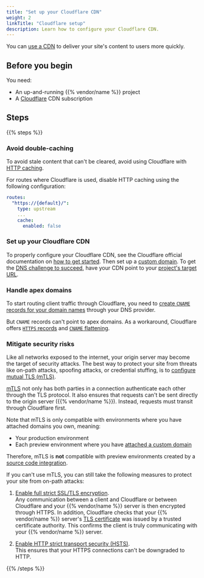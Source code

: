 ```yaml
---
title: "Set up your Cloudflare CDN"
weight: 2
linkTitle: "Cloudflare setup"
description: Learn how to configure your Cloudflare CDN.
---
```


You can [use a CDN](./_index.md) to deliver your site's content to users more quickly.

## Before you begin

You need:

- An up-and-running {{% vendor/name %}} project
- A [Cloudflare](https://www.cloudflare.com/) CDN subscription

## Steps

{{% steps %}}

### Avoid double-caching

To avoid stale content that can't be cleared,
avoid using Cloudflare with [HTTP caching](/docs/define-routes/cache.md).

For routes where Cloudflare is used,
disable HTTP caching using the following configuration:

```yaml {filename=".upsun/config.yaml"}
routes:
  "https://{default}/":
    type: upstream
    ...
    cache:
      enabled: false
```

### Set up your Cloudflare CDN

To properly configure your Cloudflare CDN,
see the Cloudflare official documentation on [how to get started](https://developers.cloudflare.com/cache/get-started/).
Then set up a [custom domain](/docs/domains/steps/_index.md).
To get the [DNS challenge to succeed](/docs/domains/troubleshoot.md#ownership-verification),
have your CDN point to your [project's target URL](/docs/domains/steps/_index.md#1-get-the-target-for-your-project).

### Handle apex domains

To start routing client traffic through Cloudflare,
you need to [create `CNAME` records for your domain names](/docs/domains/steps/dns.md) 
through your DNS provider.

But `CNAME` records can't point to apex domains.
As a workaround, Cloudflare offers [`HTTPS` records](https://developers.cloudflare.com/dns/manage-dns-records/reference/dns-record-types/#svcb-and-https) and [`CNAME` flattening](https://developers.cloudflare.com/dns/additional-options/cname-flattening/).

### Mitigate security risks

Like all networks exposed to the internet, your origin server may become the target of security attacks.
The best way to protect your site from threats like on-path attacks, spoofing attacks, or credential stuffing,
is to [configure mutual TLS (mTLS)](https://community.platform.sh/t/configure-mutual-tls-with-cloudflare-and-platform-sh/761).

[mTLS](https://www.cloudflare.com/en-gb/learning/access-management/what-is-mutual-tls/) not only has both parties in a connection authenticate each other
through the TLS protocol.
It also ensures that requests can't be sent directly to the origin server ({{% vendor/name %}}).
Instead, requests must transit through Cloudflare first.

Note that mTLS is only compatible with environments where you have attached domains you own, meaning:

- Your production environment
- Each preview environment where you have [attached a custom domain](/docs/domains/steps/custom-domains-preview-environments)

Therefore, mTLS is **not** compatible with preview environments created by a [source code integration](/docs/integrations/source/_index.md).

If you can't use mTLS, you can still take the following measures to protect your site from on-path attacks:

1. [Enable full strict SSL/TLS encryption](https://developers.cloudflare.com/ssl/origin-configuration/ssl-modes/full-strict/).</br>
   Any communication between a client and Cloudflare or between Cloudflare and your {{% vendor/name %}} server is then encrypted through HTTPS.
   In addition, Cloudflare checks that your {{% vendor/name %}} server's [TLS certificate](/docs/glossary.md#transport-layer-security-tls) 
   was issued by a trusted certificate authority.
   This confirms the client is truly communicating with your {{% vendor/name %}} server.

2. [Enable HTTP strict transport security (HSTS)](https://developers.cloudflare.com/ssl/edge-certificates/additional-options/http-strict-transport-security/).</br>
   This ensures that your HTTPS connections can't be downgraded to HTTP.

{{% /steps %}}
